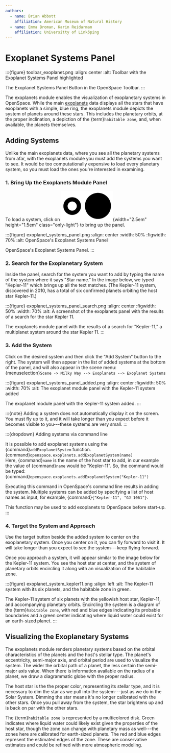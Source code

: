 ```yaml
---
authors:
  - name: Brian Abbott
    affiliation: American Museum of Natural History
  - name: Emma Broman, Karin Reidarman
    affiliation: Universitty of Linköping
---
```



# Exoplanet Systems Panel

:::{figure} toolbar_exoplanet.png
:align: center
:alt: Toolbar with the Exoplanet Systems Panel highlighted

The Exoplanet Systems Panel Button in the OpenSpace Toolbar.
:::


The exoplanets module enables the visualization of exoplanetary systems in OpenSpace. While the main [exoplanets](/content/milky-way/exoplanets/exoplanet-systems/index) data displays all the stars that have exoplanets with a simple, blue ring, the exoplanets module depicts the system of planets around these stars. This includes the planetary orbits, at the proper inclination, a depiction of the {term}`habitable zone`, and, when available, the planets themselves.



## Adding Systems

Unlike the main exoplanets data, where you see all the planetary systems from afar, with the exoplanets module you must add the systems you want to see. It would be too computationally expensive to load every planetary system, so you must load the ones you're interested in examining.


### 1. Bring Up the Exoplanets Module Panel

To load a system, click on ![Exoplanets module icon](exoplanet_module_icon_lighttheme.png){width="2.5em" height="1.5em" class="only-light"} to bring up the panel.


:::{figure} exoplanet_systems_panel.png
:align: center
:width: 50%
:figwidth: 70%
:alt: OpenSpace's Exoplanet Systems Panel

OpenSpace's Exoplanet Systems Panel.
:::



### 2. Search for the Exoplanetary System

Inside the panel, search for the system you want to add by typing the name of the system where it says "Star name." In the image below, we typed "Kepler-11" which brings up all the text matches. (The Kepler-11 system, discovered in 2010, has a total of six confirmed planets orbiting the host star Kepler-11.)


:::{figure} exoplanet_systems_panel_search.png
:align: center
:figwidth: 50%
:width: 70%
:alt: A screenshot of the exoplanets panel with the results of a search for the star Kepler 11.

The exoplanets module panel with the results of a search for "Kepler-11," a multiplanet system around the star Kepler 11. 
:::



### 3. Add the System

Click on the desired system and then click the "Add System" button to the right. The system will then appear in the list of added systems at the bottom of the panel, and will also appear in the scene menu: \
{menuselection}`Scene -> Milky Way --> Exoplanets --> Exoplanet Systems`

:::{figure} exoplanet_systems_panel_added.png
:align: center
:figwidth: 50%
:width: 70%
:alt: The exoplanet module panel with the Kepler-11 system added

The exoplanet module panel with the Kepler-11 system added.
:::



:::{note}
Adding a system does not automatically display it on the screen. You must fly up to it, and it will take longer than you expect before it becomes visible to you---these systems are very small.
::: 



:::{dropdown} Adding systems via command line

It is possible to add exoplanet systems using the {command}`addExoplanetSystem` function. \
{command}`openspace.exoplanets.addExoplanetSystem(name)` \
Here, {command}`name` is the name of the host star to add, in our example the value of {command}`name` would be "Kepler-11". So, the command would be typed: \
{command}`openspace.exoplanets.addExoplanetSystem("Kepler-11")`

Executing this command in OpenSpace's command line results in adding the system. Multiple systems can be added by specifying a list of host names as input, for example, {command}`{"Kepler-11", "GJ 1061"}`. 

This function may be used to add exoplanets to OpenSpace before start-up.
:::


### 4. Target the System and Approach

Use the target button beside the added system to center on the exoplanetary system. Once you center on it, you can fly forward to visit it. It will take longer than you expect to see the system---keep flying forward.

Once you approach a system, it will appear similar to the image below for the Kepler-11 system. You see the host star at center, and the system of planetary orbits encircling it along with an visualization of the habitable zone.

:::{figure} exoplanet_system_kepler11.png
:align: left
:alt: The Kepler-11 system with its six planets, and the habitable zone in green.

The Kepler-11 system of six planets with the yellowish host star, Kepler-11, and accompanying planetary orbits. Encircling the system is a diagram of the {term}`habitable zone`, with red and blue edges indicating its probable boundaries and a green center indicating where liquid water could exist for an earth-sized planet.
:::



## Visualizing the Exoplanetary Systems

The exoplanets module renders planetary systems based on the orbital characteristics of the planets and the host's stellar type. The planet's eccentricity, semi-major axis, and orbital period are used to visualize the system. The wider the orbital path of a planet, the less certain the semi-major axis value. When there is information available on the radius of a planet, we draw a diagrammatic globe with the proper radius.

The host star is the the proper color, representing its stellar type, and it is necessary to dim the star as we pull into the system---just as we do in the Solar System. Dimming the star means it's no longer calibrated with the other stars. Once you pull away from the system, the star brightens up and is back on par with the other stars.

The {term}`habitable zone` is represented by a multicolored disk. Green indicates where liquid water could likely exist given the properties of the host star, though the zone can change with planetary mass as well---the zones here are calibrated for earth-sized planets. The red and blue edges represent the estimated edges of the zone. These are conservative estimates and could be refined with more atmospheric modeling.
